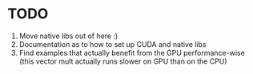# TODO
  1) Move native libs out of here :)
  2) Documentation as to how to set up CUDA and native libs
  3) Find examples that actually benefit from the GPU performance-wise (this vector mult actually runs slower on GPU than on the CPU)
